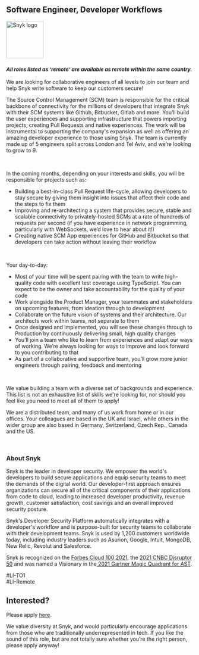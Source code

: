 Software Engineer, Developer Workflows
---

<img src="https://res.cloudinary.com/snyk/image/upload/v1537345894/press-kit/brand/logo-black.png" width="100" alt="Snyk logo" />

<h3><em><strong><sub>All roles listed as ‘remote’ are available as remote within the same country.</sub></strong></em></h3>
<p><span style="font-weight: 400;">We are looking for collaborative engineers of all levels to join our team and help Snyk write software to keep our customers secure!</span></p>
<p><span style="font-weight: 400;">The Source Control Management (SCM) team is responsible for the critical backbone of connectivity for the millions of developers that integrate Snyk with their SCM systems like Github, Bitbucket, Gitlab and more. You’ll build the user experiences and supporting infrastructure that powers importing projects, creating Pull Requests and native experiences. The work will be instrumental to supporting the company's expansion as well as offering an amazing developer experience to those using Snyk. The team is currently made up of 5 engineers split across London and Tel Aviv, and we’re looking to grow to 9.</span></p>
<p>&nbsp;</p>
<p>In the coming months, depending on your interests and skills, you will be responsible for projects such as:</p>
<ul>
<li style="font-weight: 400;"><span style="font-weight: 400;">Building a best-in-class Pull Request life-cycle, allowing developers to stay secure by giving them insight into issues that affect their code and the steps to fix them</span></li>
<li style="font-weight: 400;"><span style="font-weight: 400;">Improving and re-architecting a system that provides secure, stable and scalable connectivity to privately-hosted SCMs at a rate of hundreds of requests per second (if you have experience in network programming, particularly with WebSockets, we’d love to hear about it!)</span></li>
<li style="font-weight: 400;"><span style="font-weight: 400;">Creating native SCM App experiences for GitHub and Bitbucket so that developers can take action without leaving their workflow</span></li>
</ul>
<p>&nbsp;</p>
<p><span style="font-weight: 400;">Your day-to-day:</span></p>
<ul>
<li style="font-weight: 400;"><span style="font-weight: 400;">Most of your time will be spent pairing with the team to write high-quality code with excellent test coverage using TypeScript. You can expect to be the owner and take accountability for the quality of your code</span></li>
<li style="font-weight: 400;"><span style="font-weight: 400;">Work alongside the Product Manager, your teammates and stakeholders on upcoming features, from ideation through to development</span></li>
<li style="font-weight: 400;"><span style="font-weight: 400;">Collaborate on the future vision of systems and their architecture. Our architects work within teams, not separate to them</span></li>
<li style="font-weight: 400;"><span style="font-weight: 400;">Once designed and implemented, you will see these changes through to Production by continuously delivering small, high quality changes</span></li>
<li style="font-weight: 400;"><span style="font-weight: 400;">You’ll join a team who like to learn from experiences and adapt our ways of working. We’re always looking for ways to improve and look forward to you contributing to that</span></li>
<li style="font-weight: 400;"><span style="font-weight: 400;">As part of a collaborative and supportive team, you’ll grow more junior engineers through pairing, feedback and mentoring</span></li>
</ul>
<p>&nbsp;</p>
<p><span style="font-weight: 400;">We value building a team with a diverse set of backgrounds and experience. This list is not an exhaustive list of skills we're looking for, nor should you feel like you need to meet all of them to apply!</span></p>
<p><span style="font-weight: 400;">We are a distributed team, and many of us work from home or in our offices. Your colleagues are based in the UK and Israel, while others in the wider group are also based in Germany, Switzerland, Czech Rep., Canada and the US.&nbsp;</span></p>
<p>&nbsp;</p>
<h3><strong>About Snyk</strong></h3>
<p><span style="font-weight: 400;">Snyk is the leader in developer security. We empower the world's developers to build secure applications and equip security teams to meet the demands of the digital world. Our developer-first approach ensures organizations can secure all of the critical components of their applications from code to cloud, leading to increased developer productivity, revenue growth, customer satisfaction, cost savings and an overall improved security posture.&nbsp;</span></p>
<p><span style="font-weight: 400;">Snyk's Developer Security Platform automatically integrates with a developer's workflow and is purpose-built for security teams to collaborate with their development teams. Snyk is used by 1,200 customers worldwide today, including industry leaders such as Asurion, Google, Intuit, MongoDB, New Relic, Revolut and Salesforce.</span></p>
<p><span style="font-weight: 400;">Snyk is recognized on the <a href="https://www.forbes.com/cloud100/#6f24b5ba5f94">Forbes Cloud 100 2021</a>, the <a href="https://www.cnbc.com/2021/05/25/these-are-the-2021-cnbc-disruptor-50-companies.html">2021 CNBC Disruptor 50</a> and was named a Visionary in the<a href="https://snyk.io/blog/snyk-visionary-2021-gartner-magic-quadrant-for-ast/"> 2021 Gartner Magic Quadrant for AST</a>.<br></span></p>
<p><span style="font-weight: 400;">#LI-TO1<br>#LI-Remote</span></p>

Interested?
---

Please apply [here](https://boards.greenhouse.io/snyk/jobs/5561761002#app).

We value diversity at Snyk, and would particularly encourage applications from those who are traditionally underrepresented in tech.
If you like the sound of this role, but are not totally sure whether you’re the right person, please apply anyway!
